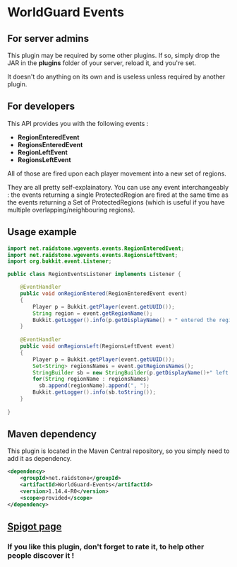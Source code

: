 # WorldGuard Events
## For server admins

This plugin may be required by some other plugins. If so, simply drop the JAR in the **plugins** folder of your server, reload it, and you're set.

  It doesn't do anything on its own and is useless unless required by another plugin.

## For developers

This API provides you with the following events :

   - **RegionEnteredEvent**
   - **RegionsEnteredEvent**
   - **RegionLeftEvent**
   - **RegionsLeftEvent**

All of those are fired upon each player movement into a new set of regions.

They are all pretty self-explainatory. You can use any event interchangeably : the events returning a single ProtectedRegion are fired at the same time as the events returning a Set of ProtectedRegions (which is useful if you have multiple overlapping/neighbouring regions).


## Usage example

```java
import net.raidstone.wgevents.events.RegionEnteredEvent;
import net.raidstone.wgevents.events.RegionsLeftEvent;
import org.bukkit.event.Listener;

public class RegionEventsListener implements Listener {

    @EventHandler
    public void onRegionEntered(RegionEnteredEvent event)
    {
        Player p = Bukkit.getPlayer(event.getUUID());
        String region = event.getRegionName();
        Bukkit.getLogger().info(p.getDisplayName() + " entered the region "+region+" !");
    }
 
    @EventHandler
    public void onRegionsLeft(RegionsLeftEvent event)
    {
        Player p = Bukkit.getPlayer(event.getUUID());
        Set<String> regionsNames = event.getRegionsNames();
        StringBuilder sb = new StringBuilder(p.getDisplayName()+" left the regions :");
        for(String regionName : regionsNames)
          sb.append(regionName).append(", ");
        Bukkit.getLogger().info(sb.toString());
    }
 
}
```

## Maven dependency
This plugin is located in the Maven Central repository, so you simply need to add it as dependency.

```xml
<dependency>
    <groupId>net.raidstone</groupId>
    <artifactId>WorldGuard-Events</artifactId>
    <version>1.14.4-R0</version>
    <scope>provided</scope>
</dependency>
```
    
## [Spigot page](https://www.spigotmc.org/resources/worldguard-events.65176/)

### If you like this plugin, don't forget to rate it, to help other people discover it !